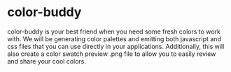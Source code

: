 # color-buddy
color-buddy is your best friend when you need some fresh colors to work with. We will be generating color palettes and emitting both javascript and css files that you can use directly in your applications. Additionally, this will also create a color swatch preview .png file to allow you to easily review and share your cool colors. 
